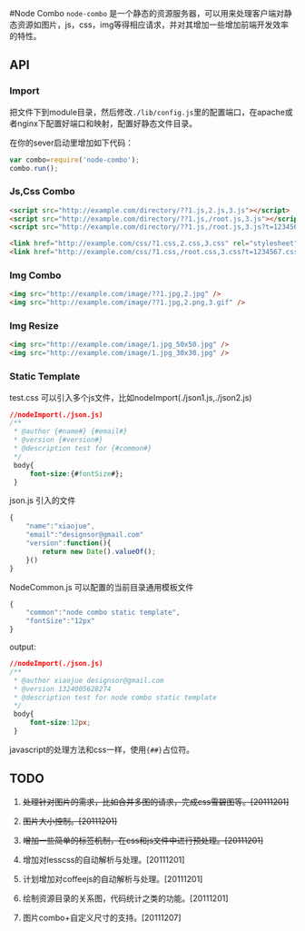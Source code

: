 #Node Combo
`node-combo` 是一个静态的资源服务器，可以用来处理客户端对静态资源如图片，js，css，img等得相应请求，并对其增加一些增加前端开发效率的特性。
  
## API
  
### Import 

把文件下到module目录，然后修改`./lib/config.js`里的配置端口，在apache或者nginx下配置好端口和映射，配置好静态文件目录。
  
在你的sever启动里增加如下代码：
  
``` js
var combo=require('node-combo');
combo.run();
``` 
### Js,Css Combo
  
``` html
<script src="http://example.com/directory/??1.js,2.js,3.js"></script>
<script src="http://example.com/directory/??1.js,/root.js,3.js"></script>
<script src="http://example.com/directory/??1.js,/root.js,3.js?t=1234567.js"></script>
```
  
``` html
<link href="http://example.com/css/?1.css,2.css,3.css" rel="stylesheet" type="text/css">
<link href="http://example.com/css/?1.css,/root.css,3.css?t=1234567.css" rel="stylesheet" type="text/css">
```
  
### Img Combo
  
``` html
<img src="http://example.com/image/??1.jpg,2.jpg" />
<img src="http://example.com/image/??1.jpg,2.png,3.gif" />
```
  
### Img Resize

``` html
<img src="http://example.com/image/1.jpg_50x50.jpg" />
<img src="http://example.com/image/1.jpg_30x30.jpg" />
```
  
### Static Template
  
test.css 可以引入多个js文件，比如nodeImport(./json1.js,./json2.js)
  
``` css
//nodeImport(./json.js)  
/**  
 * @author {#name#} {#email#}  
 * @version {#version#}  
 * @description test for {#common#}  
 */  
 body{
     font-size:{#fontSize#};
 }
```
  
json.js 引入的文件
  
``` javascript
{
    "name":"xiaojue",
    "email":"designsor@gmail.com"
    "version":function(){
        return new Date().valueOf();
    }()
}
```
  
NodeCommon.js 可以配置的当前目录通用模板文件
  
``` javascript
{
    "common":"node combo static template",
    "fontSize":"12px"
}
```

output:

``` css
//nodeImport(./json.js)
/**
 * @author xiaojue designsor@gmail.com
 * @version 1324005628274
 * @description test for node combo static template
 */
 body{
     font-size:12px;
 }
```
  
javascript的处理方法和css一样，使用`{##}`占位符。
  
## TODO
  
1. <del>处理针对图片的需求，比如合并多图的请求，完成css雪碧图等。[20111201]</del>
  
2. <del>图片大小控制。[20111201]</del>
  
3. <del>增加一些简单的标签机制，在css和js文件中进行预处理。[20111201]</del>
  
4.  增加对lesscss的自动解析与处理。[20111201]
  
5.  计划增加对coffeejs的自动解析与处理。[20111201]
  
6.  绘制资源目录的关系图，代码统计之类的功能。[20111201]
  
7.  图片combo+自定义尺寸的支持。[20111207] 
